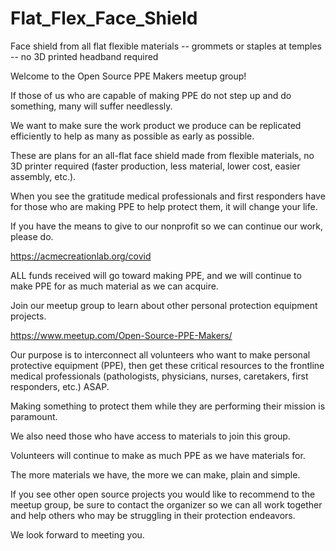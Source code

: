 # Flat_Flex_Face_Shield
Face shield from all flat flexible materials -- grommets or staples at temples -- no 3D printed headband required

Welcome to the Open Source PPE Makers meetup group!

If those of us who are capable of making PPE do not step up and do something, many will suffer needlessly.

We want to make sure the work product we produce can be replicated efficiently to help as many as possible as early as possible.

These are plans for an all-flat face shield made from flexible materials, no 3D printer required (faster production, less material, lower cost, easier assembly, etc.).

When you see the gratitude medical professionals and first responders have for those who are making PPE to help protect them, it will change your life.

If you have the means to give to our nonprofit so we can continue our work, please do.

https://acmecreationlab.org/covid

ALL funds received will go toward making PPE, and we will continue to make PPE for as much material as we can acquire.

Join our meetup group to learn about other personal protection equipment projects.

https://www.meetup.com/Open-Source-PPE-Makers/

Our purpose is to interconnect all volunteers who want to make personal protective equipment (PPE), then get these critical resources to the frontline medical professionals (pathologists, physicians, nurses, caretakers, first responders, etc.) ASAP.

Making something to protect them while they are performing their mission is paramount.

We also need those who have access to materials to join this group.

Volunteers will continue to make as much PPE as we have materials for. 

The more materials we have, the more we can make, plain and simple.


If you see other open source projects you would like to recommend to the meetup group, be sure to contact the organizer so we can all work together and help others who may be struggling in their protection endeavors.

We look forward to meeting you.


